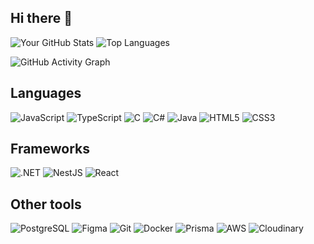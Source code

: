 ## Hi there 👋

<!--
**ninom5/ninom5** is a ✨ _special_ ✨ repository because its `README.md` (this file) appears on your GitHub profile.

Here are some ideas to get you started:

- 🔭 I’m currently working on ...
- 🌱 I’m currently learning ...
- 👯 I’m looking to collaborate on ...
- 🤔 I’m looking for help with ...
- 💬 Ask me about ...
- 📫 How to reach me: ...
- 😄 Pronouns: ...
- ⚡ Fun fact: ...
-->

![Your GitHub Stats](https://github-readme-stats.vercel.app/api?username=ninom5&show_icons=true&theme=tokyonight)
![Top Languages](https://github-readme-stats.vercel.app/api/top-langs/?username=ninom5&layout=compact&theme=tokyonight)


![GitHub Activity Graph](https://github-readme-activity-graph.cyclic.app/graph?username=ninom5&theme=dracula)

## Languages
![JavaScript](https://img.shields.io/badge/-JavaScript-F7DF1E?style=for-the-badge&logo=javascript&logoColor=black)
![TypeScript](https://img.shields.io/badge/-TypeScript-3178C6?style=for-the-badge&logo=typescript&logoColor=white)
![C](https://img.shields.io/badge/-C-A8B9CC?style=for-the-badge&logo=c&logoColor=white)
![C#](https://img.shields.io/badge/-C%23-239120?style=for-the-badge&logo=c-sharp&logoColor=white)
![Java](https://img.shields.io/badge/-Java-007396?style=for-the-badge&logo=java&logoColor=white)
![HTML5](https://img.shields.io/badge/-HTML5-E34F26?style=for-the-badge&logo=html5&logoColor=white)
![CSS3](https://img.shields.io/badge/-CSS3-1572B6?style=for-the-badge&logo=css3&logoColor=white)


## Frameworks
![.NET](https://img.shields.io/badge/-.NET-512BD4?style=for-the-badge&logo=dotnet&logoColor=white)
![NestJS](https://img.shields.io/badge/-NestJS-E0234E?style=for-the-badge&logo=nestjs&logoColor=white)
![React](https://img.shields.io/badge/-React-61DAFB?style=for-the-badge&logo=react&logoColor=black)


## Other tools
![PostgreSQL](https://img.shields.io/badge/-PostgreSQL-4169E1?style=for-the-badge&logo=postgresql&logoColor=white)
![Figma](https://img.shields.io/badge/-Figma-F24E1E?style=for-the-badge&logo=figma&logoColor=white)
![Git](https://img.shields.io/badge/-Git-F05032?style=for-the-badge&logo=git&logoColor=white)
![Docker](https://img.shields.io/badge/-Docker-2496ED?style=for-the-badge&logo=docker&logoColor=white)
![Prisma](https://img.shields.io/badge/-Prisma-2D3748?style=for-the-badge&logo=prisma&logoColor=white)
![AWS](https://img.shields.io/badge/-AWS-232F3E?style=for-the-badge&logo=amazonaws&logoColor=white)
![Cloudinary](https://img.shields.io/badge/-Cloudinary-3448C5?style=for-the-badge&logo=cloudinary&logoColor=white)
